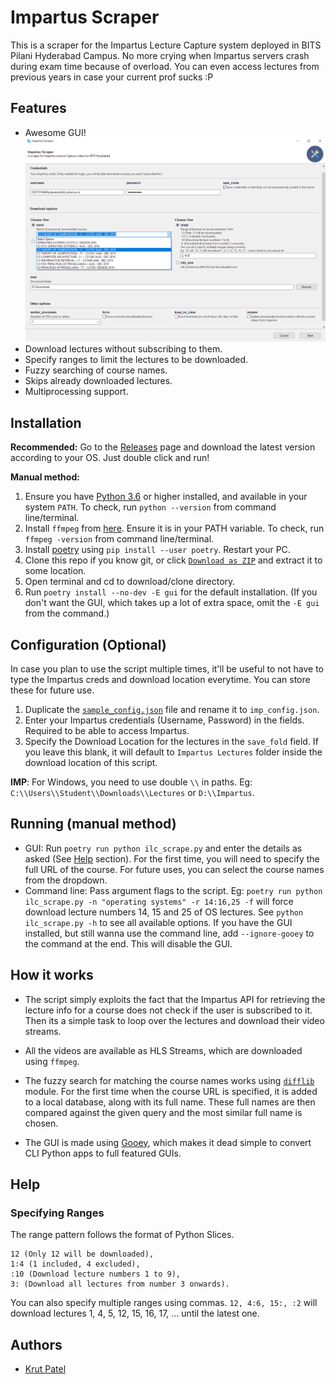 # Impartus Scraper

This is a scraper for the Impartus Lecture Capture system deployed in BITS Pilani Hyderabad Campus. No more crying when Impartus servers crash during exam time because of overload. You can even access lectures from previous years in case your current prof sucks :P

## Features
* Awesome GUI!
	![GUI](assets/screenshot.png)
* Download lectures without subscribing to them.
* Specify ranges to limit the lectures to be downloaded.
* Fuzzy searching of course names.
* Skips already downloaded lectures.
* Multiprocessing support.

## Installation
**Recommended:** Go to the [Releases](https://github.com/iamkroot/ilc-scraper/releases) page and download the latest version according to your OS. Just double click and run!

**Manual method:**
1. Ensure you have [Python 3.6](https://www.python.org/downloads/) or higher installed, and available in your system `PATH`. To check, run `python --version` from command line/terminal.
2. Install `ffmpeg` from [here](http://ffmpeg.org/download.html). Ensure it is in your PATH variable. To check, run `ffmpeg -version` from command line/terminal.
3. Install [poetry](https://github.com/sdispater/poetry) using `pip install --user poetry`. Restart your PC.
4. Clone this repo if you know git, or click [`Download as ZIP`](https://github.com/iamkroot/ilc-scraper/archive/master.zip) and extract it to some location.
5. Open terminal and cd to download/clone directory.
6. Run `poetry install --no-dev -E gui` for the default installation. (If you don't want the GUI, which takes up a lot of extra space, omit the `-E gui` from the command.)

## Configuration (Optional)
In case you plan to use the script multiple times, it'll be useful to not have to type the Impartus creds and download location everytime. You can store these for future use.
1. Duplicate the [`sample_config.json`](sample_config.json) file and rename it to `imp_config.json`.
2. Enter your Impartus credentials (Username, Password) in the fields. Required to be able to access Impartus.
3. Specify the Download Location for the lectures in the `save_fold` field. If you leave this blank, it will default to `Impartus Lectures` folder inside the download location of this script.

**IMP**: For Windows, you need to use double `\\` in paths. Eg: `C:\\Users\\Student\\Downloads\\Lectures` or `D:\\Impartus`.

## Running (manual method)
* GUI: Run `poetry run python ilc_scrape.py` and enter the details as asked (See [Help](#help) section). For the first time, you will need to specify the full URL of the course. For future uses, you can select the course names from the dropdown.
* Command line: Pass argument flags to the script. Eg: `poetry run python ilc_scrape.py -n "operating systems" -r 14:16,25 -f` will force download lecture numbers 14, 15 and 25 of OS lectures. See `python ilc_scrape.py -h` to see all available options. If you have the GUI installed, but still wanna use the command line, add `--ignore-gooey` to the command at the end. This will disable the GUI.

## How it works
* The script simply exploits the fact that the Impartus API for retrieving the lecture info for a course does not check if the user is subscribed to it. Then its a simple task to loop over the lectures and download their video streams.

* All the videos are available as HLS Streams, which are downloaded using `ffmpeg`.

* The fuzzy search for matching the course names works using [`difflib`](https://docs.python.org/3/library/difflib.html) module. For the first time when the course URL is specified, it is added to a local database, along with its full name. These full names are then compared against the given query and the most similar full name is chosen.

* The GUI is made using [Gooey](https://github.com/chriskiehl/Gooey), which makes it dead simple to convert CLI Python apps to full featured GUIs.

## Help
### Specifying Ranges
The range pattern follows the format of Python Slices.
```
12 (Only 12 will be downloaded),
1:4 (1 included, 4 excluded),
:10 (Download lecture numbers 1 to 9),
3: (Download all lectures from number 3 onwards). 
```

You can also specify multiple ranges using commas. 
`12, 4:6, 15:, :2` will download lectures 1, 4, 5, 12, 15, 16, 17, ... until the latest one.

## Authors
* [Krut Patel](https://github.com/iamkroot) 
